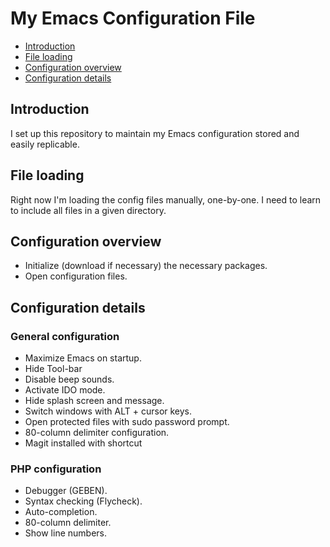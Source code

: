 # My Emacs Configuration File

* [Introduction](#introduction)
* [File loading](#file-loading)
* [Configuration overview](#config-overview)
* [Configuration details](#config-details)

## <a name="introduction"></a> Introduction
I set up this repository to maintain my Emacs configuration stored and easily replicable.

## <a name="file-loading"></a> File loading
Right now I'm loading the config files manually, one-by-one. I need to learn to include all files in a given directory.

## <a name="config-overview"></a> Configuration overview
* Initialize (download if necessary) the necessary packages.
* Open configuration files.

## <a name="config-details"></a> Configuration details

### <a name="general-config"></a> General configuration
* Maximize Emacs on startup.
* Hide Tool-bar
* Disable beep sounds.
* Activate IDO mode.
* Hide splash screen and message.
* Switch windows with ALT + cursor keys.
* Open protected files with sudo password prompt.
* 80-column delimiter configuration.
* Magit installed with <F2> shortcut

### <a name="php-config"></a> PHP configuration
* Debugger (GEBEN).
* Syntax checking (Flycheck).
* Auto-completion.
* 80-column delimiter.
* Show line numbers.
